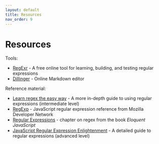 ```yaml
---
layout: default
title: Resources
nav_order: 9
---
```

# Resources

Tools:

* [RegExr](https://regexr.com/) - A free online tool for learning, building, and testing regular expressions
* [Dillinger](https://dillinger.io/) - Online Markdown editor

Reference material:

* [Learn regex the easy way](https://github.com/ziishaned/learn-regex) - A more in-depth guide to using regular expressions (intermediate level)
* [RegExp](https://developer.mozilla.org/en-US/docs/Web/JavaScript/Reference/Global_Objects/RegExp) - JavaScript regular expression reference from Mozilla Developer Network
* [Regular Expressions](https://eloquentjavascript.net/09_regexp.html) - chapter on regex from the book _Eloquent JavaScript_
* [JavaScript Regular Expression Enlightenment](http://codylindley.com/techpro/2013_05_14__javascript-regular-expression-/) - A detailed guide to regular expressions (advanced level)
